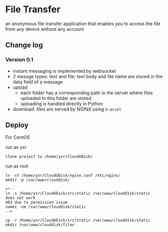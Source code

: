 # File Transfer

an anonymous file transfer application that enables you to access the file from any device without any account

## Change log
### Version 0.1

* instant messaging is implemented by websocket
* 2 messge types: text and file: text body and file name are stored in the data field of a message 
* upload
	* each folder has a corresponding path in the server where files uploaded to this folder are stored
	* uploading is handled directly in Python
* download: files are served by NGINX using `X-accel`



## Deploy
For CentOS

run as yxr
```
clone project to /home/yxr/CloudUDisk/
```

run as root
```
ln -sf /home/yxr/CloudUDisk/nginx.conf /etc/nginx/
mkdir -p /var/www/clouddisk/

<!--
ln -s /home/yxr/CloudUDisk/src/static /var/www/clouddisk/static
does not work
403 due to permission issue
namei -om /var/www/clouddisk/static
-->

cp -r /home/yxr/CloudUDisk/src/static /var/www/clouddisk/static
mkdir /var/www/clouddisk/files
```

